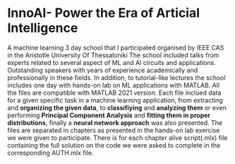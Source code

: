 # InnoAI- Power the Era of Articial Intelligence
A machine learning 3 day school that I participated organised by IEEE CAS in the Aristotle University Of Thessaloniki
The school included talks from experts related to several aspect of ML and AI circuits and applications. Outstanding speakers with years of experience academically and professionally in these fields. In addition, to tutorial-like lectures the school includes one day with hands-on lab on ML applications with MATLAB. All the files are compatible with MATLAB 2021 version. Each file inclued data for a given specific task in a machine learning application, from extracting and **organizing the given data**, to **classifiying** and **analyzing them** or even performing **Principal Component Analysis** and **fitting them in proper distributions**, finally a **neural network approach** was also presented. The files are separated in chapters as presented in the hands-on lab exercise we were given to participate. There is for each chapter alive script(.mlx) file containing the full solution on the code we were asked to complete in the corresponding AUTH.mlx file. 
